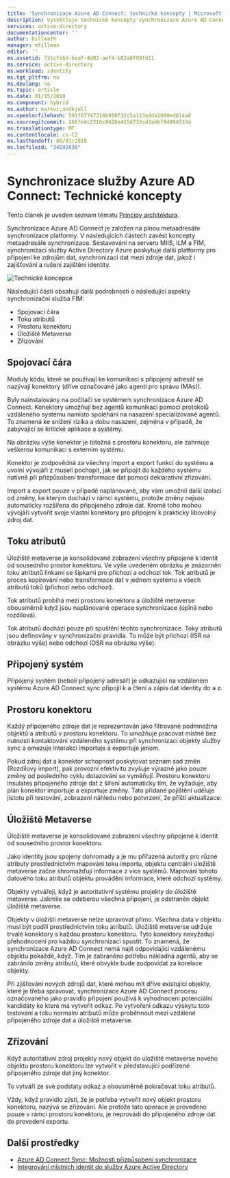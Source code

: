 ```yaml
---
title: 'Synchronizace Azure AD Connect: technické koncepty | Microsoft Docs'
description: Vysvětluje technické koncepty synchronizace Azure AD Connect.
services: active-directory
documentationcenter: ''
author: billmath
manager: mtillman
editor: ''
ms.assetid: 731cfeb3-beaf-4d02-aef4-b02a8f99fd11
ms.service: active-directory
ms.workload: identity
ms.tgt_pltfrm: na
ms.devlang: na
ms.topic: article
ms.date: 01/15/2018
ms.component: hybrid
ms.author: markvi;andkjell
ms.openlocfilehash: 591f67747316b950f32c5a113edda1080ed814a0
ms.sourcegitcommit: 266fe4c2216c0420e415d733cd3abbf94994533d
ms.translationtype: MT
ms.contentlocale: cs-CZ
ms.lasthandoff: 06/01/2018
ms.locfileid: "34592836"
---
```

# <a name="azure-ad-connect-sync-technical-concepts"></a>Synchronizace služby Azure AD Connect: Technické koncepty
Tento článek je uveden seznam tématu [Principy architektura](active-directory-aadconnectsync-technical-concepts.md).

Synchronizace Azure AD Connect je založen na plnou metaadresáře synchronizace platformy.
V následujících částech zavést koncepty metaadresáře synchronizace.
Sestavování na serveru MIIS, ILM a FIM, synchronizaci služby Active Directory Azure poskytuje další platformy pro připojení ke zdrojům dat, synchronizaci dat mezi zdroje dat, jakož i zajišťování a rušení zajištění identity.

![Technické koncepce](./media/active-directory-aadconnectsync-technical-concepts/scenario.png)

Následující části obsahují další podrobnosti o následující aspekty synchronizační služba FIM:

* Spojovací čára
* Toku atributů
* Prostoru konektoru
* Úložiště Metaverse
* Zřizování

## <a name="connector"></a>Spojovací čára
Moduly kódu, které se používají ke komunikaci s připojený adresář se nazývají konektory (dříve označované jako agenti pro správu (MAs)).

Byly nainstalovány na počítači se systémem synchronizace Azure AD Connect. Konektory umožňují bez agentů komunikaci pomocí protokolů vzdáleného systému namísto spoléhání na nasazení specializované agentů. To znamená ke snížení rizika a dobu nasazení, zejména v případě, že zabývající se kritické aplikace a systémy.

Na obrázku výše konektor je totožná s prostoru konektoru, ale zahrnuje veškerou komunikaci s externím systému.

Konektor je zodpovědná za všechny import a export funkcí do systému a uvolní vývojáři z museli pochopit, jak se připojit do každého systému nativně při přizpůsobení transformace dat pomocí deklarativní zřizování.

Import a export pouze v případě naplánované, aby vám umožnil další izolaci od změny, ke kterým dochází v rámci systému, protože změny nejsou automaticky rozšířena do připojeného zdroje dat. Kromě toho mohou vývojáři vytvořit svoje vlastní konektory pro připojení k prakticky libovolný zdroj dat.

## <a name="attribute-flow"></a>Toku atributů
Úložiště metaverse je konsolidované zobrazení všechny připojené k identit od sousedního prostor konektoru. Ve výše uvedeném obrázku je znázorněn toku atributů linkami se šipkami pro příchozí a odchozí tok. Tok atributů je proces kopírování nebo transformace dat v jednom systému a všech atributů toků (příchozí nebo odchozí).

Tok atributů probíhá mezi prostoru konektoru a úložiště metaverse obousměrně když jsou naplánované operace synchronizace (úplná nebo rozdílová).

Tok atributů dochází pouze při spuštění těchto synchronizace. Toky atributů jsou definovány v synchronizační pravidla. To může být příchozí (ISR na obrázku výše) nebo odchozí (OSR na obrázku výše).

## <a name="connected-system"></a>Připojený systém
Připojený systém (neboli připojený adresář) je odkazující na vzdáleném systému Azure AD Connect sync připojil k a čtení a zápis dat identity do a z.

## <a name="connector-space"></a>Prostoru konektoru
Každý připojeného zdroje dat je reprezentován jako filtrované podmnožina objektů a atributů v prostoru konektoru.
To umožňuje pracovat místně bez nutnosti kontaktování vzdáleného systému při synchronizaci objekty služby sync a omezuje interakci importuje a exportuje jenom.

Pokud zdroj dat a konektor schopnost poskytovat seznam sad změn (Rozdílový import), pak provozní efektivitu zvyšuje výrazně jako pouze změny od posledního cyklu dotazování se vyměňují. Prostoru konektoru insulates připojeného zdroje dat z šíření automaticky tím, že vyžaduje, aby plán konektor importuje a exportuje změny. Tato přidané pojištění uděluje jistotu při testování, zobrazení náhledu nebo potvrzení, že příští aktualizace.

## <a name="metaverse"></a>Úložiště Metaverse
Úložiště metaverse je konsolidované zobrazení všechny připojené k identit od sousedního prostor konektoru.

Jako identity jsou spojeny dohromady a je mu přiřazená autority pro různé atributy prostřednictvím mapování toku importu, objektu centrální úložiště metaverse začne shromažďují informace z více systémů. Mapování tohoto datového toku atributů objektu provádění informace, které odchozí systémy.

Objekty vytvářejí, když je autoritativní systému projekty do úložiště metaverse. Jakmile se odeberou všechna připojení, je odstraněn objekt úložiště metaverse.

Objekty v úložišti metaverse nelze upravovat přímo. Všechna data v objektu musí být podílí prostřednictvím toku atributů. Úložiště metaverse udržuje trvalé konektory s každou prostoru konektoru. Tyto konektory nevyžadují přehodnocení pro každou synchronizaci spustit. To znamená, že synchronizace Azure AD Connect nemá najít odpovídající vzdálenému objektu pokaždé, když. Tím je zabráněno potřebu nákladná agentů, aby se zabránilo změny atributů, které obvykle bude zodpovídat za korelace objekty.

Při zjišťování nových zdrojů dat, které mohou mít dříve existující objekty, které je třeba spravovat, synchronizace Azure AD Connect procesu označovaného jako pravidlo připojení používá k vyhodnocení potenciální kandidáty ke které má vytvořit odkaz.
Po vytvoření odkazu výskytu toto testování a toku normální atributů může proběhnout mezi vzdálené připojeného zdroje dat a úložiště metaverse.

## <a name="provisioning"></a>Zřizování
Když autoritativní zdroj projekty nový objekt do úložiště metaverse nového objektu prostoru konektoru lze vytvořit v představující podřízené připojeného zdroje dat jiný konektor.

To vytváří ze své podstaty odkaz a obousměrně pokračovat toku atributů.

Vždy, když pravidlo zjistí, že je potřeba vytvořit nový objekt prostoru konektoru, nazývá se zřizování. Ale protože tato operace je provedeno pouze v rámci prostoru konektoru, je neprovádí do připojeného zdroje dat do provedení exportu.

## <a name="additional-resources"></a>Další prostředky
* [Azure AD Connect Sync: Možnosti přizpůsobení synchronizace](active-directory-aadconnectsync-whatis.md)
* [Integrování místních identit do služby Azure Active Directory](active-directory-aadconnect.md)

<!--Image references-->
[1]: ./media/active-directory-aadsync-technical-concepts/ic750598.png
